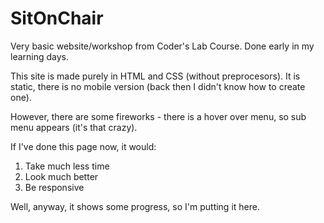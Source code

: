 # SitOnChair
Very basic website/workshop from Coder's Lab Course. Done early in my learning days.

This site is made purely in HTML and CSS (without preprocesors).
It is static, there is no mobile version (back then I didn't know how to create one).

However, there are some fireworks - there is a hover over menu, so sub menu appears (it's that crazy).

If I've done this page now, it would:
<ol>
    <li>Take much less time</li>
    <li>Look much better</li>
    <li>Be responsive</li>
</ol>

Well, anyway, it shows some progress, so I'm putting it here.